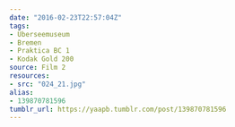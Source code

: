 ```yaml
---
date: "2016-02-23T22:57:04Z"
tags:
- Überseemuseum
- Bremen
- Praktica BC 1
- Kodak Gold 200
source: Film 2
resources:
- src: "024_21.jpg"
alias:
- 139870781596
tumblr_url: https://yaapb.tumblr.com/post/139870781596
---
```


